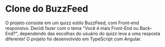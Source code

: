 # Clone do BuzzFeed
O projeto consiste em um quizz estilo BuzzFeed, com Front-end responsivo. Decidi fazer com o tema "Você é mais Front-End ou Back-End?", dependendo das escolhas do usuário do quizz leva a uma resposta diferente! O projeto foi desenvolvido em TypeScript com Angular.
